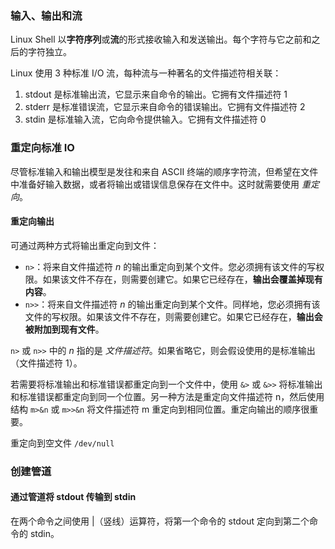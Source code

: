 ### 输入、输出和流

Linux Shell 以**字符序列**或**流**的形式接收输入和发送输出。每个字符与它之前和之后的字符独立。

Linux 使用 3 种标准 I/O 流，每种流与一种著名的文件描述符相关联：

1. stdout 是标准输出流，它显示来自命令的输出。它拥有文件描述符 1
2. stderr 是标准错误流，它显示来自命令的错误输出。它拥有文件描述符 2
3. stdin 是标准输入流，它向命令提供输入。它拥有文件描述符 0

### 重定向标准 IO

尽管标准输入和输出模型是发往和来自 ASCII 终端的顺序字符流，但希望在文件中准备好输入数据，或者将输出或错误信息保存在文件中。这时就需要使用 *重定向*。

#### 重定向输出

可通过两种方式将输出重定向到文件：

- `n>`：将来自文件描述符 *n* 的输出重定向到某个文件。您必须拥有该文件的写权限。如果该文件不存在，则需要创建它。如果它已经存在，**输出会覆盖掉现有内容**。
- `n>>`：将来自文件描述符 *n* 的输出重定向到某个文件。同样地，您必须拥有该文件的写权限。如果该文件不存在，则需要创建它。如果它已经存在，**输出会被附加到现有文件**。

`n>` 或 `n>>` 中的 *n* 指的是 *文件描述符*。如果省略它，则会假设使用的是标准输出（文件描述符 1）。

若需要将标准输出和标准错误都重定向到一个文件中，使用 `&>` 或 `&>>` 将标准输出和标准错误都重定向到同一个位置。另一种方法是重定向文件描述符 n，然后使用结构 `m>&n` 或 `m>>&n`  将文件描述符 m 重定向到相同位置。重定向输出的顺序很重要。

重定向到空文件 `/dev/null`

### 创建管道

#### 通过管道将 stdout 传输到 stdin

在两个命令之间使用 |（竖线）运算符，将第一个命令的 stdout 定向到第二个命令的 stdin。